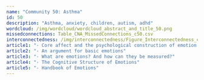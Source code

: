 ```yaml
---
name: "Community 50: Asthma"
id: 50
description: "Asthma, anxiety, children, autism, adhd"
wordcloud: /img/wordcloud/wordcloud_abstract_and_title_50.png
missedconnections: Table_CNA_MissedConnections_c50.csv
interconnectedness: /img/interconnectedness/Figure_Interconnectedness_c50.png
article1: "- Core affect and the psychological construction of emotion."
article2: "- An argument for basic emotions"
article3: "- What are emotions? And how can they be measured?"
article4: "- The Cognitive Structure of Emotions"
article5: "- Handbook of Emotions"
---
```


